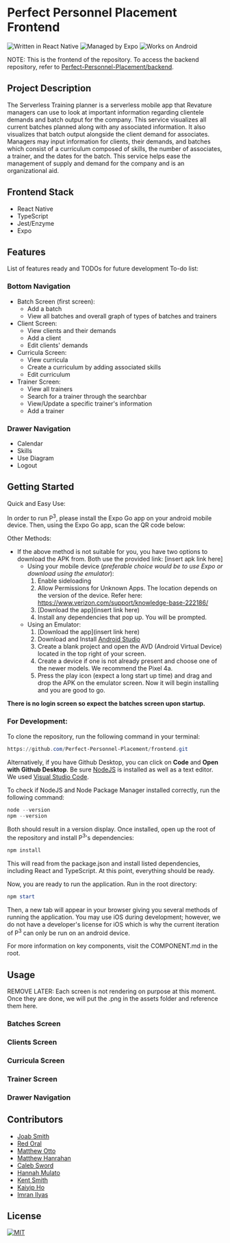 # Perfect Personnel Placement Frontend

![Written in React Native](https://img.shields.io/badge/LANGUAGE-REACT%20NATIVE%20%28TYPESCRIPT%29-blue?style=for-the-badge&logo=react)
![Managed by Expo](https://img.shields.io/badge/MANAGED%20BY-EXPO-purple?style=for-the-badge&logo=expo)
![Works on Android](https://img.shields.io/badge/DEVELOPED%20FOR-ANDROID-green?style=for-the-badge&logo=android)

NOTE: This is the frontend of the repository. To access the backend repository, refer to
[Perfect-Personnel-Placement/backend](https://github.com/Perfect-Personnel-Placement/backend).

## Project Description

The Serverless Training planner is a serverless mobile app that Revature managers can use to look at important information regarding clientele demands and batch output for the company. This service visualizes all current batches planned along with any associated information. It also visualizes that batch output alongside the client demand for associates. Managers may input information for clients, their demands, and batches which consist of a curriculum composed of skills, the number of associates, a trainer, and the dates for the batch. This service helps ease the management of supply and demand for the company and is an organizational aid.

## Frontend Stack

- React Native
- TypeScript
- Jest/Enzyme
- Expo

## Features

List of features ready and TODOs for future development
To-do list:

### Bottom Navigation

- Batch Screen (first screen):
  - Add a batch
  - View all batches and overall graph of types of batches and trainers
- Client Screen:
  - View clients and their demands
  - Add a client
  - Edit clients' demands
- Curricula Screen:
  - View curricula
  - Create a curriculum by adding associated skills
  - Edit curriculum
- Trainer Screen:
  - View all trainers
  - Search for a trainer through the searchbar
  - View/Update a specific trainer's information
  - Add a trainer

### Drawer Navigation

- Calendar
- Skills
- Use Diagram
- Logout

## Getting Started

Quick and Easy Use:

In order to run P<sup>3</sup>, please install the Expo Go app on your android mobile device. Then, using the Expo Go app, scan the QR code below:

<!---
<p align="center">
 <img src = alt="Insert QR Code here"/>
</p>
--->

Other Methods:

- If the above method is not suitable for you, you have two options to download the APK from. Both use the provided link: [insert apk link here]
  - Using your mobile device (_preferable choice would be to use Expo or download using the emulator_):
    1. Enable sideloading
    2. Allow Permissions for Unknown Apps. The location depends on the version of the device. Refer here: https://www.verizon.com/support/knowledge-base-222186/
    3. [Download the app](insert link here)
    4. Install any dependencies that pop up. You will be prompted.
  - Using an Emulator:
    1. [Download the app](insert link here)
    2. Download and Install [Android Studio](https://developer.android.com/studio)
    3. Create a blank project and open the AVD (Android Virtual Device) located in the top right of your screen.
    4. Create a device if one is not already present and choose one of the newer models. We recommend the Pixel 4a.
    5. Press the play icon (expect a long start up time) and drag and drop the APK on the emulator screen. Now it will begin installing and you are good to go.

**There is no login screen so expect the batches screen upon startup.**

### For Development:

To clone the repository, run the following command in your terminal:

```powershell
https://github.com/Perfect-Personnel-Placement/frontend.git
```

Alternatively, if you have Github Desktop, you can click on **Code** and **Open with Github Desktop**.
Be sure [NodeJS](https://nodejs.org/en/download/) is installed as well as a text editor. We used [Visual Studio Code](https://code.visualstudio.com/download).

To check if NodeJS and Node Package Manager installed correctly, run the following command:

```powershell
node --version
npm --version
```

Both should result in a version display.
Once installed, open up the root of the repository and install P<sup>3</sup>'s dependencies:

```powershell
npm install
```

This will read from the package.json and install listed dependencies, including React and TypeScript. At this point, everything should be ready.

Now, you are ready to run the application. Run in the root directory:

```powershell
npm start
```

Then, a new tab will appear in your browser giving you several methods of running the application. You may use iOS during development; however, we do not have a developer's license for iOS which is why the current iteration of P<sup>3</sup> can only be run on an android device.

For more information on key components, visit the COMPONENT.md in the root.

## Usage

REMOVE LATER: Each screen is not rendering on purpose at this moment. Once they are done, we will put the .png in the assets folder and reference them here.

### Batches Screen

<!---
<p align="center">
 <img src = alt="Batches Screen located in ()"/>
</p>
--->

### Clients Screen

<!---
<p align="center">
 <img src = alt="Clients Screen located in ()"/>
</p>
--->

### Curricula Screen

<!---
<p align="center">
 <img src = alt="Curricula Screen located in ()"/>
</p>
--->

### Trainer Screen

<!---
<p align="center">
 <img src = alt="Trainer Screen located in ()"/>
</p>
--->

### Drawer Navigation

<!---
<p align="center">
 <img src = alt="Drawer located in ()"/>
</p>
--->

## Contributors

- [Joab Smith](https://github.com/j-m-smith426)
- [Red Oral](https://github.com/redoral)
- [Matthew Otto](https://github.com/MattlttaM)
- [Matthew Hanrahan](https://github.com/Thomas-Marik)
- [Caleb Sword](https://github.com/calebmsword)
- [Hannah Mulato](https://github.com/hpeninah)
- [Kent Smith](https://github.com/kentsmith1996)
- [Kaiyip Ho](https://github.com/Kaichloe)
- [Imran Ilyas](https://github.com/imranilyas)

## License

[![MIT](https://img.shields.io/github/license/RevatureRobert/2106Jun07RNCN-2-p2-be?style=for-the-badge)](https://github.com/Perfect-Personnel-Placement/frontend/blob/24ef3a7f2e226f47707beaf91a3efbc4b2a4a644/LICENSE)
